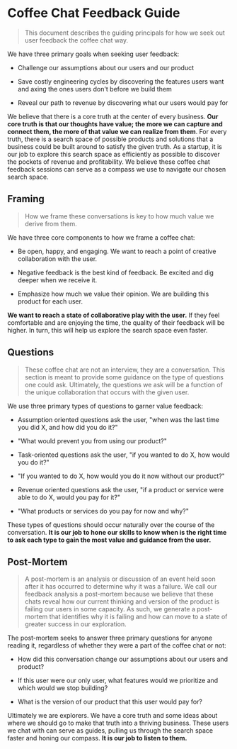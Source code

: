 # Coffee Chat Feedback Guide

> This document describes the guiding principals for how we seek out user feedback the coffee chat way.

We have three primary goals when seeking user feedback:

* Challenge our assumptions about our users and our product

* Save costly engineering cycles by discovering the features users want and axing the ones users don't before we build them

* Reveal our path to revenue by discovering what our users would pay for

We believe that there is a core truth at the center of every business. **Our core truth is that our thoughts have value; the more we can capture and connect them, the more of that value we can realize from them**. For every truth, there is a search space of possible products and solutions that a business could be built around to satisfy the given truth. As a startup, it is our job to explore this search space as efficiently as possible to discover the pockets of revenue and profitability. We believe these coffee chat feedback sessions can serve as a compass we use to navigate our chosen search space.

## Framing

> How we frame these conversations is key to how much value we derive from them.

We have three core components to how we frame a coffee chat:

* Be open, happy, and engaging. We want to reach a point of creative collaboration with the user.

* Negative feedback is the best kind of feedback. Be excited and dig deeper when we receive it.

* Emphasize how much we value their opinion. We are building this product for each user.

**We want to reach a state of collaborative play with the user.** If they feel comfortable and are enjoying the time, the quality of their feedback will be higher. In turn, this will help us explore the search space even faster.

## Questions

> These coffee chat are not an interview, they are a conversation. This section is meant to provide some guidance on the type of questions one could ask. Ultimately, the questions we ask will be a function of the unique collaboration that occurs with the given user.

We use three primary types of questions to garner value feedback:

* Assumption oriented questions ask the user, "when was the last time you did X, and how did you do it?"

* "What would prevent you from using our product?"

* Task-oriented questions ask the user, "if you wanted to do X, how would you do it?"

* "If you wanted to do X, how would you do it now without our product?"

* Revenue oriented questions ask the user, "if a product or service were able to do X, would you pay for it?"

* "What products or services do you pay for now and why?"

These types of questions should occur naturally over the course of the conversation. **It is our job to hone our skills to know when is the right time to ask each type to gain the most value and guidance from the user.**

## Post-Mortem

> A post-mortem is an analysis or discussion of an event held soon after it has occurred to determine why it was a failure. We call our feedback analysis a post-mortem because we believe that these chats reveal how our current thinking and version of the product is failing our users in some capacity. As such, we generate a post-mortem that identifies why it is failing and how can move to a state of greater success in our exploration.

The post-mortem seeks to answer three primary questions for anyone reading it, regardless of whether they were a part of the coffee chat or not:

* How did this conversation change our assumptions about our users and product?

* If this user were our only user, what features would we prioritize and which would we stop building?

* What is the version of our product that this user would pay for?

Ultimately we are explorers. We have a core truth and some ideas about where we should go to make that truth into a thriving business. These users we chat with can serve as guides, pulling us through the search space faster and honing our compass. **It is our job to listen to them.**
